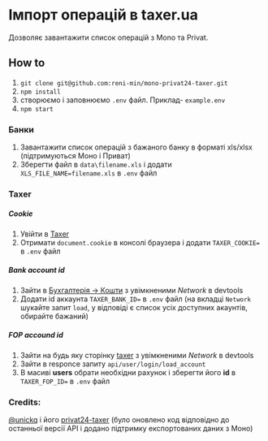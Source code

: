 # Імпорт операцій в taxer.ua

Дозволяє завантажити список операцій з Mono та Privat.

## How to

1) `git clone git@github.com:reni-min/mono-privat24-taxer.git`
2) `npm install`
3) створюємо і заповнюємо `.env` файл. Приклад- `example.env`
4) `npm start`

### Банки

1) Завантажити список операцій з бажаного банку в форматі xls/xlsx (підтримуються Моно і Приват)
2) Зберегти файл в `data\filename.xls` і додати `XLS_FILE_NAME=filename.xls` в `.env` файл

### Taxer

##### Cookie

1) Увійти в [Taxer](https://taxer.ua/)
2) Отримати  `document.cookie` в консолі браузера і додати `TAXER_COOKIE=` в `.env` файл

##### Bank account id

1) Зайти в [Бухгалтерія -&gt; Кошти](https://taxer.ua/uk/my/finances/accounts) з увімкненими *Network* в devtools
2) Додати id аккаунта `TAXER_BANK_ID=` в `.env` файл (на вкладці `Network` шукайте запит `load`, у відповіді є список усіх доступних акаунтів, обирайте бажаний)

##### FOP accound id

1) Зайти на будь яку сторінку [taxer](https://taxer.ua/) з увімкненими *Network* в devtools
2) Зайти в responce запиту `api/user/login/load_account`
3) В масиві **users** обрати необхідни рахунок і зберегти його **id** в  `TAXER_FOP_ID=` в `.env` файл

### Credits:

[@unickq](https://github.com/unickq) і його [privat24-taxer](https://github.com/unickq/privat24-taxerhttps://github.com/unickq/privat24-taxer) (було оновлено код відповідно до останньої версії API і додано підтримку експортованих даних з Моно)
